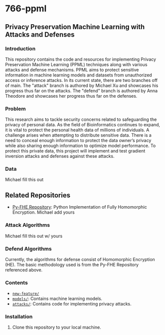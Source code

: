 # 766-ppml

## Privacy Preservation Machine Learning with Attacks and Defenses

### Introduction
This repository contains the code and resources for implementing Privacy Preservation Machine Learning (PPML) techniques along with various attacks and defense mechanisms. PPML aims to protect sensitive information in machine learning models and datasets from unauthorized access or inference attacks. In its current state, there are two branches off of main. The "attack" branch is authored by Michael Xu and showcases his progress thus far on the attacks.
The "defend" branch is authored by Anna Theodore and showcases her progress thus far on the defenses.

### Problem
This research aims to tackle security concerns related to safeguarding the privacy of personal data. As the field of Bioinformatics continues to expand, it is vital to protect the personal health data of millions of individuals. A challenge arises when attempting to distribute sensitive data. There is a need to conceal enough information to protect the data owner’s privacy while also sharing enough information to optimize model performance. To protect this private data, this project will implement and test gradient inversion attacks and defenses against these attacks.

### Data
Michael fill this out

## Related Repositories
- [Py-FHE Repository](https://github.com/sarojaerabelli/py-fhe.git): Python Implementation of Fully Homomorphic Encryption.
Michael add yours

### Attack Algorithms
Michael fill this out w/ yours

### Defend Algorithms
Currently, the algorithms for defense consist of Homomorphic Encryption (HE). The basic methodology used is from the Py-FHE Repository referenced above.


### Contents
- [`new-feature/`](https://github.com/michael-xu-ecen/766-ppml/blob/87931d0e6377fda40828988b2cbc2e7c0abf7fb9/py-fhe/tests/bfv/BC-TCGA-Normal.txt)
- [`models/`]([./models](https://github.com/michael-xu-ecen/766-ppml/blob/87931d0e6377fda40828988b2cbc2e7c0abf7fb9/py-fhe/tests/bfv/test_bfv_encrypt_decrypt.py)): Contains machine learning models.
- [`attacks/`]([./attacks](https://github.com/michael-xu-ecen/766-ppml/blob/87931d0e6377fda40828988b2cbc2e7c0abf7fb9/py-fhe/tests/bfv/test_he.py)): Contains code for implementing privacy attacks.

### Installation
1. Clone this repository to your local machine.
